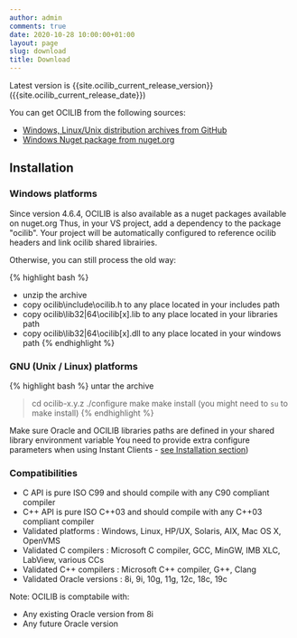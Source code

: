 ```yaml
---
author: admin
comments: true
date: 2020-10-28 10:00:00+01:00
layout: page
slug: download
title: Download
---
```


Latest version is {{site.ocilib_current_release_version}} ({{site.ocilib_current_release_date}})

You can get OCILIB from the following sources:

* [Windows, Linux/Unix distribution archives from GitHub]({{site.projecturl}}/releases/)
* [Windows Nuget package from nuget.org](https://www.nuget.org/packages/ocilib/)

## Installation

### Windows platforms

Since version 4.6.4, OCILIB is also available as a nuget packages available on nuget.org
Thus, in your VS project, add a dependency to the package "ocilib".
Your project will be automatically configured to reference ocilib headers and link ocilib shared librairies.
 
Otherwise, you can still process the old way:

{% highlight bash %}
- unzip the archive
- copy ocilib\include\ocilib.h to any place located in your includes path
- copy ocilib\lib32|64\ocilib[x].lib to any place located in your libraries path
- copy ocilib\lib32|64\ocilib[x].dll to any place located in your windows path
{% endhighlight %}

### GNU (Unix / Linux) platforms

{% highlight bash %}
untar the archive	
  
> cd ocilib-x.y.z
> ./configure
> make
> make install (you might need to `su` to make install)
{% endhighlight %}

Make sure Oracle and OCILIB libraries paths are defined in your shared library environment variable
You need to provide extra configure parameters when using Instant Clients - [see Installation section]({{site.baseurl}}/doc/html/group___ocilib_c_api_installation.html))

### Compatibilities
	
  * C API is pure ISO C99 and should compile with any C90 compliant compiler	
  * C++ API is pure ISO C++03 and should compile with any C++03 compliant compiler
  * Validated platforms : Windows, Linux, HP/UX, Solaris, AIX, Mac OS X, OpenVMS
  * Validated C compilers : Microsoft C compiler, GCC, MinGW, IMB XLC, LabView, various CCs
  * Validated C++ compilers : Microsoft C++ compiler, G++, Clang
  * Validated Oracle versions : 8i, 9i, 10g, 11g, 12c, 18c, 19c
  
Note: OCILIB is comptabile with:
  * Any existing Oracle version from 8i
  * Any future Oracle version
 
